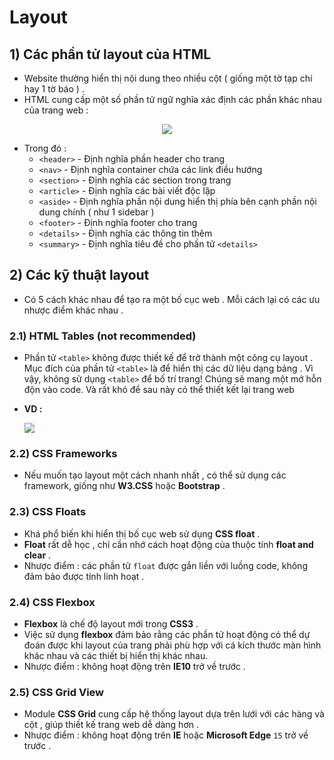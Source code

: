 # Layout
## **1) Các phần tử layout của HTML**
- Website thường hiển thị nội dung theo nhiều cột ( giống một tờ tạp chí hay 1 tờ báo ) .
- HTML cung cấp một số phần tử ngữ nghĩa xác định các phần khác nhau của trang web :

<p align=center><img src=https://i.imgur.com/uusvPvs.gif></p>

- Trong đó :
    - `<header>` - Định nghĩa phần header cho trang
    - `<nav>` - Định nghĩa container chứa các link điều hướng
    - `<section>` - Định nghĩa các section trong trang 
    - `<article>` - Định nghĩa các bài viết độc lập
    - `<aside>` - Định nghĩa phần nội dung hiển thị phía bên cạnh phần nội dung chính ( như 1 sidebar )
    - `<footer>` - Định nghĩa footer cho trang
    - `<details>` - Định nghĩa các thông tin thêm
    - `<summary>` - Định nghĩa tiêu đề cho phần tử `<details>`
## **2) Các kỹ thuật layout**
- Có 5 cách khác nhau để tạo ra một bố cục web . Mỗi cách lại có các ưu nhược điểm khác nhau .
### **2.1) HTML Tables (not recommended)**
- Phần tử `<table>` không được thiết kế để trở thành một công cụ layout . Mục đích của phần tử `<table>` là để hiển thị các dữ liệu dạng bảng . Vì vậy, không sử dụng `<table>` để bố trí trang! Chúng sẽ mang một mớ hỗn độn vào code. Và rất khó để sau này có thể thiết kết lại trang web
- **VD :**

    <img src=https://i.imgur.com/65ABMhp.png>

### **2.2) CSS Frameworks**
- Nếu muốn tạo layout một cách nhanh nhất , có thể sử dụng các framework, giống như **W3.CSS** hoặc **Bootstrap** .
### **2.3) CSS Floats**
- Khá phổ biến khi hiển thị bố cục web sử dụng **CSS float** .
- **Float** rất dễ học , chỉ cần nhớ cách hoạt động của thuộc tính **float and clear** . 
- Nhược điểm : các phần tử `float` được gắn liền với luồng code, không đảm bảo được tính linh hoạt .
### **2.4) CSS Flexbox**
- **Flexbox** là chế độ layout mới trong **CSS3** .
- Việc sử dụng **flexbox** đảm bảo rằng các phần tử hoạt động có thể dự đoán được khi layout của trang phải phù hợp với cá kích thước màn hình khác nhau và các thiết bị hiển thị khác nhau. 
- Nhược điểm : không hoạt động trên **IE10** trở về trước .
### **2.5) CSS Grid View**
- Module **CSS Grid** cung cấp hệ thống layout dựa trên lưới với các hàng và cột , giúp thiết kế trang web dễ dàng hơn .
- Nhược điểm : không hoạt động trên **IE** hoặc **Microsoft Edge** `15` trở về trước .
